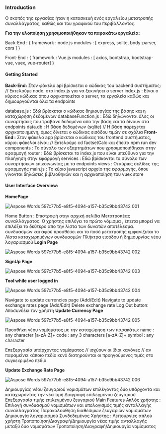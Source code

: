 <h3>Introduction</h3>
Ο σκοπός της εργασίας ήταν η κατασκευή ενός εργαλείου μετατροπής συναλλάγματος, καθώς και του γραφικού
του περιβάλλοντος.

<strong>Για την υλοποίηση χρησιμοποιήθηκαν τα παρακάτω εργαλεία:</strong>

Back-End : {
framework : node.js
modules : [ express, sqlite, body-parser, cors ]
}

Front-End : {
framework : Vue.js
modules : [ axios, bootstrap, bootstrap-vue, vuex, vue-router]
}

<h4>Getting Started</h4>

<strong>Back-End:</strong>
Στον φάκελο api βρίσκεται ο κώδικας του backend συστήματος:
// Εκτελούμε node. στο index.js για να ξεκινήσει ο server
index.js : Είναι ο κύριος κώδικας όπου αρχικοποιείται ο server, τα εργαλεία καθώς και δημιουργούνται όλα τα endpoints

database.js : Εδώ βρίσκεται ο κώδικας δημιουργίας της βάσης και η καταχώρηση δεδομένων
databaseFunction.js : Εδώ δηλώνονται όλες οι συναρτήσεις που τραβάνε δεδομένα απο την βάση και τα δίνουν
στα endpoints
data.db : Η βάση δεδομένων (sqlite)
// Η βάση παρέχεται αρχικοποιημένη, όμως δίνεται ο κώδικας εισόδου τιμών σε σχόλια
<strong>Front-End :</strong>
Στον φάκελο app βρίσκεται ο κώδικας του frontend συστήματος, κύριοι φάκελοι είναι:
// Εκτελούμε cd factsetCalc και έπειτα npm run dev
components : Το σύνολο των εξαρτημάτων που χρησιμοποιήθηκαν στην εφαρμογή
router : Εδώ βρίσκεται το index.js που είναι υπεύθυνο για την πλοήγηση στην εφαρμογή
services : Εδώ βρίσκονται το σύνολο των συναρτήσεων επικοινωνίας με τα endpoints
views : Οι κύριες σελίδες της εφαρμογής
main.js : Το κύριο javascript αρχείο της εφαρμογής, όπου γίνονται δηλώσεις βιβλιοθηκών και η αρχικοποίηση του vuex store

<h4>User Interface Overview:</h4>
<strong>HomePage</strong>

![Aspose Words 597c77b5-e8f5-4094-a157-b35c9bb43742 001](https://github.com/McSakis1999/CurrencyExchangeRateCalculator/assets/58091482/e28b0a1f-aedc-49dc-abb9-c3c849656eba)

Home Button : Επιστροφή στην αρχική σελίδα
Μετατροπέας συναλλάγματος. Ο χρήστης επιλέγει το πρώτο νόμισμα , έπειτα μπορεί να επιλέξει το δεύτερο
απο την λίστα των δυνατών αποτέλεσμα. συνδυασμών και αφού προσθέσει και το ποσό μετατροπής εμφανίζεται το
Λίστα καταχωρημένων συνδυασμών
Πλήκτρα εισόδου ή δημιουργίας νέου λογαριασμού
<strong>Login Page</strong>

![Aspose Words 597c77b5-e8f5-4094-a157-b35c9bb43742 002](https://github.com/McSakis1999/CurrencyExchangeRateCalculator/assets/58091482/97914191-da4c-4d4f-b5c5-3290beb336d9)

<strong>SignUp Page</strong>

![Aspose Words 597c77b5-e8f5-4094-a157-b35c9bb43742 003](https://github.com/McSakis1999/CurrencyExchangeRateCalculator/assets/58091482/971325ba-6ba7-44e2-909a-c40c8b87215f)

<strong>Tool while user logged in</strong>

![Aspose Words 597c77b5-e8f5-4094-a157-b35c9bb43742 004](https://github.com/McSakis1999/CurrencyExchangeRateCalculator/assets/58091482/888203f8-5fde-4d21-92b5-58146a39844d)

Navigate to update currencies page (Add/Edit)
Navigate to update exchange rates page (Add/Edit)
Delete exchange rate
Log Out button: Αποσυνδέει τον χρήστη
<strong>Update Currency Page</strong>

![Aspose Words 597c77b5-e8f5-4094-a157-b35c9bb43742 005](https://github.com/McSakis1999/CurrencyExchangeRateCalculator/assets/58091482/8c13465e-a80d-4cd1-8365-8ff5a0e4cf0c)

Προσθήκη νέου νομίσματος με την καταχώρηση των παρακάτω:
name : any character [a-zA-Z]+
code : any 3 characters [a-zA-Z]+
symbol : any character

Επεξεργασία υπάρχοντος νομίσματος
// ισχύουν οι ίδιοι κανόνες
// αν παραμείνει κάποιο πεδίο κενό διατηρούνται οι προηγούμενες τιμές στο συγκεκριμένο πεδίο

<Strong>Update Exchange Rate Page</strong>

![Aspose Words 597c77b5-e8f5-4094-a157-b35c9bb43742 006](https://github.com/McSakis1999/CurrencyExchangeRateCalculator/assets/58091482/de7ec31a-9a10-4163-86b2-f67e0246a803)

Δημιουργίας νέου ζευγαριού νομισμάτων επιλέγοντας δύο υπάρχοντα και καταχωρόντας την νέα τιμή
Διαγραφή επιλεγμένου ζευγαριού
Επεξεργασία τιμής επιλεγμένου ζευγαριού
Main Features
Απλός χρήστης :
Επιλογή συνδυασμού νομισμάτων και υπολογισμός τιμής ανταλλαγής συναλλάγματος
Παρακολούθηση διαθέσιμων ζευγαριών νομισμάτων
Δημιουργία λογαριασμού
Συνδεδεμένος Χρήστης :
Λειτουργίες απλού χρήστη
Τροποποίηση/Διαγραφή/Δημιουργία νέας τιμής ανταλλαγής μεταξύ δύο νομισμάτων
Τροποποίηση/Διαγραφή/Δημιουργία νομίσματος

